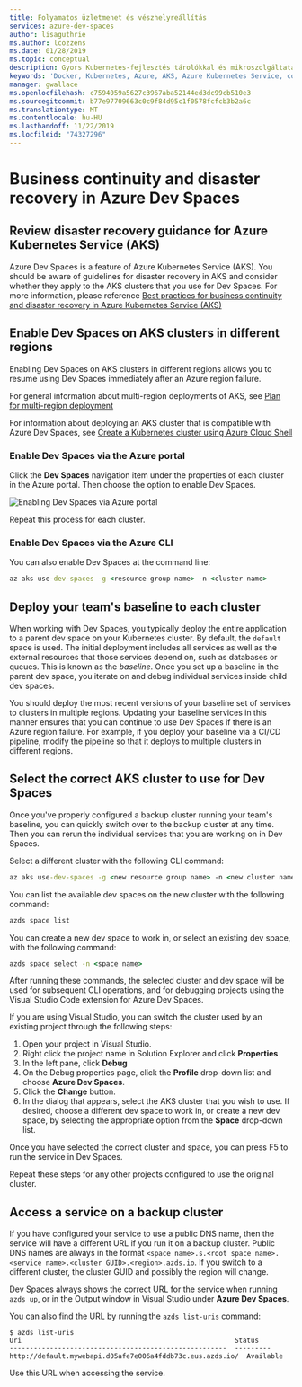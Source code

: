 ```yaml
---
title: Folyamatos üzletmenet és vészhelyreállítás
services: azure-dev-spaces
author: lisaguthrie
ms.author: lcozzens
ms.date: 01/28/2019
ms.topic: conceptual
description: Gyors Kubernetes-fejlesztés tárolókkal és mikroszolgáltatásokkal az Azure-ban
keywords: 'Docker, Kubernetes, Azure, AKS, Azure Kubernetes Service, containers, Helm, service mesh, service mesh routing, kubectl, k8s '
manager: gwallace
ms.openlocfilehash: c7594059a5627c3967aba52144ed3dc99cb510e3
ms.sourcegitcommit: b77e97709663c0c9f84d95c1f0578fcfcb3b2a6c
ms.translationtype: MT
ms.contentlocale: hu-HU
ms.lasthandoff: 11/22/2019
ms.locfileid: "74327296"
---
```

# <a name="business-continuity-and-disaster-recovery-in-azure-dev-spaces"></a>Business continuity and disaster recovery in Azure Dev Spaces

## <a name="review-disaster-recovery-guidance-for-azure-kubernetes-service-aks"></a>Review disaster recovery guidance for Azure Kubernetes Service (AKS)

Azure Dev Spaces is a feature of Azure Kubernetes Service (AKS). You should be aware of guidelines for disaster recovery in AKS and consider whether they apply to the AKS clusters that you use for Dev Spaces. For more information, please reference [Best practices for business continuity and disaster recovery in Azure Kubernetes Service (AKS)](https://docs.microsoft.com/azure/aks/operator-best-practices-multi-region)

## <a name="enable-dev-spaces-on-aks-clusters-in-different-regions"></a>Enable Dev Spaces on AKS clusters in different regions

Enabling Dev Spaces on AKS clusters in different regions allows you to resume using Dev Spaces immediately after an Azure region failure.

For general information about multi-region deployments of AKS, see [Plan for multi-region deployment](https://docs.microsoft.com/azure/aks/operator-best-practices-multi-region#plan-for-multiregion-deployment)

For information about deploying an AKS cluster that is compatible with Azure Dev Spaces, see [Create a Kubernetes cluster using Azure Cloud Shell](https://docs.microsoft.com/azure/dev-spaces/how-to/create-cluster-cloud-shell)

### <a name="enable-dev-spaces-via-the-azure-portal"></a>Enable Dev Spaces via the Azure portal

Click the **Dev Spaces** navigation item under the properties of each cluster in the Azure portal. Then choose the option to enable Dev Spaces.

![Enabling Dev Spaces via Azure portal](../media/common/enable-dev-spaces.jpg)

Repeat this process for each cluster.

### <a name="enable-dev-spaces-via-the-azure-cli"></a>Enable Dev Spaces via the Azure CLI

You can also enable Dev Spaces at the command line:

```cmd
az aks use-dev-spaces -g <resource group name> -n <cluster name>
```

## <a name="deploy-your-teams-baseline-to-each-cluster"></a>Deploy your team's baseline to each cluster

When working with Dev Spaces, you typically deploy the entire application to a parent dev space on your Kubernetes cluster. By default, the `default` space is used. The initial deployment includes all services as well as the external resources that those services depend on, such as databases or queues. This is known as the *baseline*. Once you set up a baseline in the parent dev space, you iterate on and debug individual services inside child dev spaces.

You should deploy the most recent versions of your baseline set of services to clusters in multiple regions. Updating your baseline services in this manner ensures that you can continue to use Dev Spaces if there is an Azure region failure. For example, if you deploy your baseline via a CI/CD pipeline, modify the pipeline so that it deploys to multiple clusters in different regions.

## <a name="select-the-correct-aks-cluster-to-use-for-dev-spaces"></a>Select the correct AKS cluster to use for Dev Spaces

Once you've properly configured a backup cluster running your team's baseline, you can quickly switch over to the backup cluster at any time. Then you can rerun the individual services that you are working on in Dev Spaces.

Select a different cluster with the following CLI command:

```cmd
az aks use-dev-spaces -g <new resource group name> -n <new cluster name>
```

You can list the available dev spaces on the new cluster with the following command:

```cmd
azds space list
```

You can create a new dev space to work in, or select an existing dev space, with the following command:

```cmd
azds space select -n <space name>
```

After running these commands, the selected cluster and dev space will be used for subsequent CLI operations, and for debugging projects using the Visual Studio Code extension for Azure Dev Spaces.

If you are using Visual Studio, you can switch the cluster used by an existing project through the following steps:

1. Open your project in Visual Studio.
1. Right click the project name in Solution Explorer and click **Properties**
1. In the left pane, click **Debug**
1. On the Debug properties page, click the **Profile** drop-down list and choose **Azure Dev Spaces**.
1. Click the **Change** button.
1. In the dialog that appears, select the AKS cluster that you wish to use. If desired, choose a different dev space to work in, or create a new dev space, by selecting the appropriate option from the **Space** drop-down list.

Once you have selected the correct cluster and space, you can press F5 to run the service in Dev Spaces.

Repeat these steps for any other projects configured to use the original cluster.

## <a name="access-a-service-on-a-backup-cluster"></a>Access a service on a backup cluster

If you have configured your service to use a public DNS name, then the service will have a different URL if you run it on a backup cluster. Public DNS names are always in the format `<space name>.s.<root space name>.<service name>.<cluster GUID>.<region>.azds.io`. If you switch to a different cluster, the cluster GUID and possibly the region will change.

Dev Spaces always shows the correct URL for the service when running `azds up`, or in the Output window in Visual Studio under **Azure Dev Spaces**.

You can also find the URL by running the `azds list-uris` command:
```
$ azds list-uris
Uri                                                     Status
------------------------------------------------------  ---------
http://default.mywebapi.d05afe7e006a4fddb73c.eus.azds.io/  Available
```

Use this URL when accessing the service.

